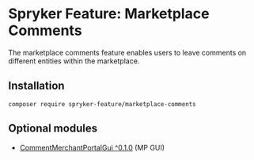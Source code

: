 # Spryker Feature: Marketplace Comments

The marketplace comments feature enables users to leave comments on different entities within the marketplace.

## Installation

```
composer require spryker-feature/marketplace-comments
```

## Optional modules
- [CommentMerchantPortalGui ^0.1.0](https://github.com/spryker/comment-merchant-portal-gui) (MP GUI)
